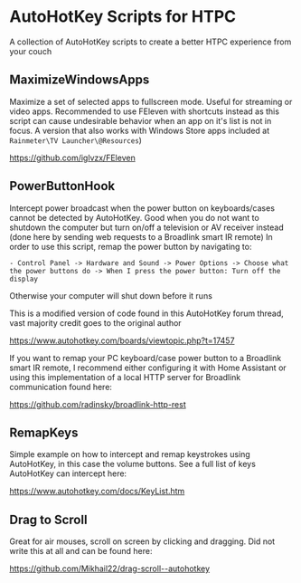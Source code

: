 # AutoHotKey Scripts for HTPC

A collection of AutoHotKey scripts to create a better HTPC experience from your couch

## MaximizeWindowsApps

Maximize a set of selected apps to fullscreen mode. Useful for streaming or video apps. Recommended to use FEleven with shortcuts instead as this script can cause undesirable behavior when an app on it's list is not in focus. A version that also works with Windows Store apps included at `Rainmeter\TV Launcher\@Resources`)

https://github.com/iglvzx/FEleven

## PowerButtonHook

Intercept power broadcast when the power button on keyboards/cases cannot be detected by AutoHotKey. Good when you do not want to shutdown the computer but turn on/off a television or AV receiver instead (done here by sending web requests to a Broadlink smart IR remote)
In order to use this script, remap the power button by navigating to:

    - Control Panel -> Hardware and Sound -> Power Options -> Choose what the power buttons do -> When I press the power button: Turn off the display

Otherwise your computer will shut down before it runs

This is a modified version of code found in this AutoHotKey forum thread, vast majority credit goes to the original author

https://www.autohotkey.com/boards/viewtopic.php?t=17457

If you want to remap your PC keyboard/case power button to a Broadlink smart IR remote, I recommend either configuring it with Home Assistant or using this implementation of a local HTTP server for Broadlink communication found here:

https://github.com/radinsky/broadlink-http-rest

## RemapKeys

Simple example on how to intercept and remap keystrokes using AutoHotKey, in this case the volume buttons. See a full list of keys AutoHotKey can intercept here:

https://www.autohotkey.com/docs/KeyList.htm

## Drag to Scroll

Great for air mouses, scroll on screen by clicking and dragging. Did not write this at all and can be found here:

https://github.com/Mikhail22/drag-scroll--autohotkey
